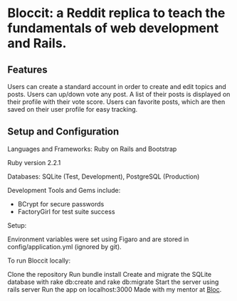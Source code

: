 # Bloccit: a Reddit replica to teach the fundamentals of web development and Rails.

## Features
Users can create a standard account in order to create and edit topics and posts.
Users can up/down vote any post. A list of their posts is displayed on their profile with their vote score.
Users can favorite posts, which are then saved on their user profile for easy tracking.
## Setup and Configuration
Languages and Frameworks: Ruby on Rails and Bootstrap

Ruby version 2.2.1

Databases: SQLite (Test, Development), PostgreSQL (Production)

Development Tools and Gems include:

* BCrypt for secure passwords
* FactoryGirl for test suite success  

Setup:

Environment variables were set using Figaro and are stored in config/application.yml (ignored by git).

To run Bloccit locally:

Clone the repository
Run bundle install
Create and migrate the SQLite database with rake db:create and rake db:migrate
Start the server using rails server
Run the app on localhost:3000
Made with my mentor at [Bloc](http://bloc.io).
